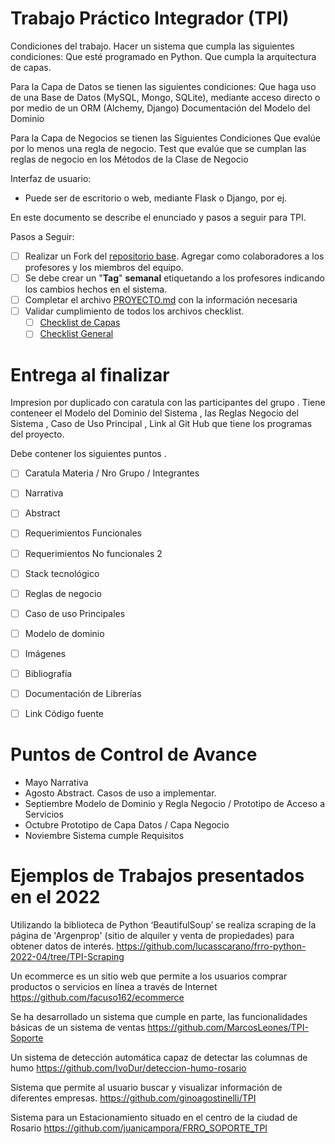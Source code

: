 # Trabajo Práctico Integrador (TPI)


Condiciones del trabajo. Hacer un  sistema que cumpla las siguientes condiciones:
	Que esté programado en Python.
	Que cumpla la arquitectura de capas.  
	 
Para la Capa de Datos se tienen las siguientes condiciones:
	Que haga uso de una Base de Datos (MySQL, Mongo, SQLite), mediante acceso directo o por medio de un ORM (Alchemy, Django) 
	Documentación del Modelo del Dominio  

Para la Capa de Negocios se tienen las Siguientes Condiciones
	Que evalúe por lo menos  una regla de negocio.
	Test que evalúe que se cumplan las reglas de negocio en los Métodos de la Clase de Negocio 

Interfaz de usuario:
-	Puede ser de escritorio o web, mediante Flask o Django, por ej.

En este documento se describe el enunciado y pasos a seguir para TPI.

Pasos a Seguir:

- [ ] Realizar un Fork del [repositorio base](https://github.com/frro-soporte/TPI). Agregar como colaboradores a los profesores y los miembros del equipo.
- [ ] Se debe crear un "**Tag**" **semanal** etiquetando a los profesores indicando los cambios hechos en el sistema.
- [ ] Completar el archivo [PROYECTO.md](PROYECTO.md) con la información necesaria
- [ ] Validar cumplimiento de todos los archivos checklist.
    - [ ] [Checklist de Capas](checklist_capas.md)
    - [ ] [Checklist General](checklist_general.md)

# Entrega al finalizar 

Impresion por duplicado con caratula con las participantes del grupo . 
Tiene conteneer el Modelo del Dominio del Sistema , las Reglas Negocio del Sistema  , Caso de Uso Principal , Link al Git Hub que tiene los programas del proyecto.

Debe contener los siguientes puntos . 

- [ ] Caratula Materia / Nro Grupo / Integrantes 
- [ ] Narrativa 
- [ ] Abstract 
- [ ] Requerimientos Funcionales
- [ ] Requerimientos No funcionales 2
- [ ] Stack tecnológico 
- [ ] Reglas de negocio 
- [ ] Caso de uso Principales
- [ ] Modelo de dominio 
- [ ] Imágenes 
- [ ] Bibliografía 
- [ ] Documentación de Librerías 
- [ ] Link Código fuente





# Puntos de Control de Avance 

- Mayo 	                Narrativa 
- Agosto 		Abstract. Casos de uso a implementar. 
- Septiembre 	Modelo de Dominio y Regla Negocio / Prototipo de Acceso a Servicios 
- Octubre 	    Prototipo de Capa Datos / Capa Negocio 
- Noviembre 	Sistema cumple Requisitos 


# Ejemplos de Trabajos presentados en el  2022

Utilizando la biblioteca de Python ‘BeautifulSoup’ se realiza scraping de la página de
'Argenprop' (sitio de alquiler y venta de propiedades) para obtener datos de interés.
https://github.com/lucasscarano/frro-python-2022-04/tree/TPI-Scraping 

Un ecommerce es un sitio web que permite a los usuarios
comprar productos o servicios en línea a través de Internet
https://github.com/facuso162/ecommerce

Se ha desarrollado un sistema que cumple en parte, las funcionalidades
básicas de un sistema de ventas
https://github.com/MarcosLeones/TPI-Soporte

Un sistema de detección automática capaz de detectar las columnas de humo
https://github.com/IvoDur/deteccion-humo-rosario

Sistema que permite al usuario buscar y visualizar información de diferentes empresas.
https://github.com/ginoagostinelli/TPI

Sistema para un Estacionamiento situado en el centro de la ciudad de Rosario
https://github.com/juanicampora/FRRO_SOPORTE_TPI





